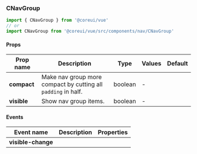### CNavGroup

```jsx
import { CNavGroup } from '@coreui/vue'
// or
import CNavGroup from '@coreui/vue/src/components/nav/CNavGroup'
```

#### Props

| Prop name   | Description                                                   | Type    | Values | Default |
| ----------- | ------------------------------------------------------------- | ------- | ------ | ------- |
| **compact** | Make nav group more compact by cutting all `padding` in half. | boolean | -      |         |
| **visible** | Show nav group items.                                         | boolean | -      |         |

#### Events

| Event name         | Description | Properties |
| ------------------ | ----------- | ---------- |
| **visible-change** |             |
